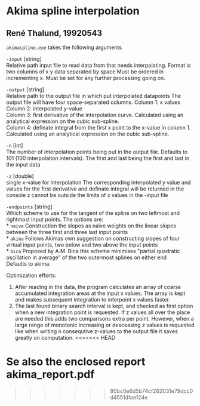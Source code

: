 Akima spline interpolation
==========================

René Thalund, 19920543
----------------------

`akimaspline.exe` takes the following arguments

`-input` [string]  
	Relative path input file to read data from that needs interpolating.
	Format is two columns of x y data separated by space
	Must be ordered in incrementing x.
	Must be set for any further processing going on.

`-output` [string]  
	Relative path to the output file in which put interpolated datapoints
	The output file will have four space-separated columns.
	Column 1: x values  
	Column 2: interpolated y-value  
	Column 3: first derivative of the interpolation curve. Calculated using an analytical expression on the cubic sub-spline.  
	Column 4: definate integral from the first x point to the x-value in column 1. Calculated using an analytical expression on the cubic sub-spline.  
	
`-n` [int]  
	The number of interpolation points being put in the output file. Defaults to 101
	(100 interpolation intervals). The first and last being the first and last in the input data

`-z` [double]  
	single x-value for interpolation
	The corresponding interpolated y value and 
	values for the first derivative and definate integral will be returned in the console
	z cannot be outside the limits of x values in the -input file
	
`-endpoints` [string]  
	Which scheme to use for the tangent of the spline on two leftmost and rightmost input points. The options are:  
	* `naive`	Construction the slopes as naive weights on the linear slopes between the three first and three last input points  
	* `akima`	Follows Akimas own suggestion on constructing slopes of four virtual input points, two below and two above the input points  
	* `bica`	Proposed by A.M. Bica this scheme minimises "partial quadratic oscillation in average" of the two outermost splines on either end  
	Defaults to akima.

Optimization efforts:  
1. After reading in the data, the program calculates an array of coarse
accumulated integration areas at the input x values.
The array is kept and makes subsequent integration to interpoint x values faster.
2. The last found binary search interval is kept, and checked as first option
when a new integration point is requested.
If z values all over the place are needed this adds two comparisons extra per point.
However, when a large range of monotonic increasing or desceasing z values is requested
like when writing n consequtive z-values to the output file it saves greatly on computation.
<<<<<<< HEAD

Se also the enclosed report akima_report.pdf
=======
>>>>>>> 80bc0e6d5b74cf262031e79dcc0d4551dfae124e
